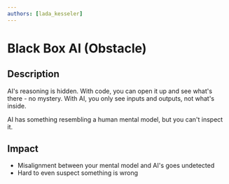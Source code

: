 ```yaml
---
authors: [lada_kesseler]
---
```


# Black Box AI (Obstacle)

## Description
AI's reasoning is hidden. With code, you can open it up and see what's there - no mystery. With AI, you only see inputs and outputs, not what's inside.

AI has something resembling a human mental model, but you can't inspect it.

## Impact
- Misalignment between your mental model and AI's goes undetected
- Hard to even suspect something is wrong 
